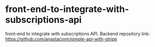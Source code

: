 # front-end-to-integrate-with-subscriptions-api

front-end to integrate with subscriptions API. Backend repository link: https://github.com/anastaciom/simple-api-with-stripe
